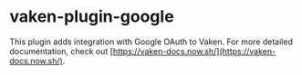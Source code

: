 # vaken-plugin-google

This plugin adds integration with Google OAuth to Vaken. For more detailed documentation, check out [https://vaken-docs.now.sh/](https://vaken-docs.now.sh/).
